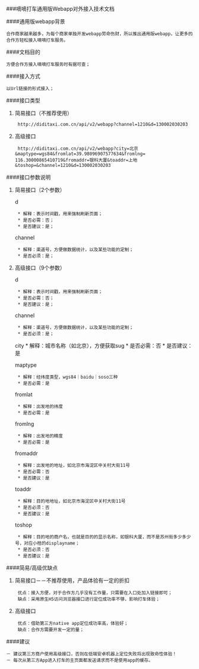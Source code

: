 ###嘀嘀打车通用版Webapp对外接入技术文档

####通用版webapp背景

	合作商家越来越多，为每个商家单独开发webapp劳命伤财，所以推出通用版webapp，让更多的合作方轻松接入嘀嘀打车服务。

####文档目的

	方便合作方接入嘀嘀打车服务时有据可查；


####接入方式

	以Url链接的形式接入；

####接口类型

1. 简易接口（不推荐使用）
	
		http://diditaxi.com.cn/api/v2/webapp?channel=1210&d=130002030203

2. 高级接口

        http://diditaxi.com.cn/api/v2/webapp?city=北京&maptype=wgs84&fromlat=39.98096907577634&fromlng= 116.30000865410719&fromaddr=银科大厦&toaddr=上地&toshop=&channel=1210&d=130002030203


####接口参数说明

1. 简易接口（2个参数）
	
	d
	
		* 解释：表示时间戳，用来强制刷新页面；
		* 是否必需：否；
		* 是否建议：是；
       
   channel
   
		* 解释：渠道号，方便做数据统计，以及某些功能的定制；
		* 是否必须：是；
       
2. 高级接口（9个参数）

     d
     
		* 解释：表示时间戳，用来强制刷新页面；
		* 是否必需：否；
		* 是否建议：是；

     channel
     
		* 解释：渠道号，方便做数据统计，以及某些功能的定制；
		* 是否必须：是；
       
     city
		* 解释：城市名称（如北京），方便获取sug
		* 是否必需：否
		* 是否建议：是
       
     maptype
     
		* 解释：经纬度类型，wgs84｜baidu｜soso三种
		* 是否必需：是
       
     fromlat
     
		* 解释：出发地的纬度
		* 是否必需：是
       
     fromlng
     
		* 解释：出发地的精度
		* 是否必需：是
       
     fromaddr
     
		* 解释：出发地的地址，如北京市海淀区中关村大街11号
		* 是否必需：否
		* 是否建议：是
       
     toaddr
     
		* 解释：目的地地址，如北京市海淀区中关村大街11号
		* 是否必须：否
		* 是否建议：是
       
     toshop
     
		* 解释：目的地的商户名，也就是目的的显示名称，如银科大厦，而不是苏州街多少多少号，对应小桔的displayname；
		* 是否必须：否
		* 是否建议：是

####简易/高级优缺点

1. 简易接口－－不推荐使用，产品体验有一定的折扣    
      
		优点：接入方便，对于合作方几乎没有工作量，只需要在入口处加入链接即可；
		缺点：采用原生H5访问浏览器接口进行定位成功率不够，影响打车体验；

2. 高级接口

		优点：借助第三方native app定位成功率高，体验好；
        缺点：合作方需要开发一定的量；


####建议

	－ 建议第三方商户使用高级接口，否则在低端安卓机器上定位失败将出现致命性体验！
	－ 每次从第三方App进入打车的主页面都发送请求而不是使用app的缓存。

